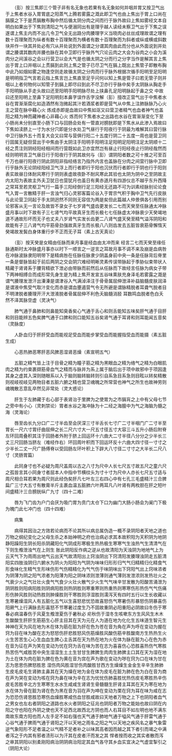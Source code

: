 <!-- { "loadSidebar": true } -->
　　（彭）按三焦即三个管子非有名无象也若果有名无象如何并咽并胃又按卫气出于上焦者水谷入胃胃底之阳蒸气上腾若雾露之溉此即卫气也由上焦出于胃上口尚在膈膜之下于是贯膈散布胸中然后循太阴分肉之间而行于脉外故曰上焦如雾经文本自明白如果出于下焦则清阳之气与便溺同出有是理乎越人读经未察卫气出于下焦之误遂谓上焦主内而不出几令卫气全无出路分肉腠理字义当晓肉必丝丝成理故谓之理有数十百理聚而为纵者有数十百理聚而为横者有数十百理聚而为斜者或纵或横或斜数块并作一块其并处必有穴从并处说到外面谓之分谓其肉由此而分也从外面说到并处谓之腠谓其数肉并腠也脉在其中卫即行乎脉外气穴论云肉之大会为谷肉之小会为溪肉分之间溪谷之会以行营卫以会大气是也循太阴之分而行之分字当作是解其言上焦出于胃上口并咽以上贯膈到此则上焦之管子已尽卫气在膈上既出上焦管子即散布胸中此乃如烟如雾之物逢空则走故循太阴之分肉而行乎脉外根据次循手阳明至足阳明是明明指卫气言若云指上焦言岂上焦直至足乎问何以知上焦是管子曰若无管子则并咽以上者何物何以知管子到膈上即尽曰到此不尽卫亦行乎脉中矣手太阴脉从胸走手手阳明脉从手走头故曰还至阳明手阳明脉尽处上挟鼻孔足阳明脉起于鼻之交 中故曰还至阳明上至鼻下足阳明刻本鼻字误作舌字没解（彭）擅改正营气出于中焦者水谷在胃渐渐腐化如造酒然有泡微起其汁若酒浆者即是营气从中焦上注肺脉脉乃心火主之营在脉中藉心火 炼成赤即是血故曰中焦如沤又曰营卫者精气也血者神气也盖阳之精为神而藏神者心非藉心火 炼而何下焦者水之出路也水谷在胃渐渐变化下至小肠尚未分别直至小肠下口与回肠会处有一管直对膀胱即是下焦水从此渗入焉故曰下焦如渎脐上一寸为水分穴即是分水处卫气昼行于阳夜行于阴最为难解其曰营行脉中卫行脉外五十而复大会又曰常与营俱行阳二十五度行阴二十五度一周也是营卫同行固属无疑但营出于中焦由手太阴注手阳明手阳明注足阳明足阳明注足太阴顺十二经之贯注则阴经阳经相间而行营既如此卫亦宜然岂有昼止行阳经夜止行阴经哉然而经则明明言卫气昼日行于阳夜行于阴其故何与（彭）谓阴阳者数之可十推之可至百千万也昼行阳夜行阴此阴阳非指经络言乃指外内言也盖脉在分肉之间营行脉中卫即行乎脉外无论阴经阳经卫气浮上而行者即行于阳也沉伏而行者即行于阴也行于阳则表实故昼日体耐风寒行于阴则表虚故夜卧不耐风寒此其验也太阴为阴中之至阴故主内太阳为表故主外夫卫犹日也营犹月也虽日有黄赤道月有四游仪总不越乎东升西降之常耳至若灵枢卫气行一篇手三阳经倒行足三阳经无还路不可为训素经脉别论论食气入胃一言散精于肝一言浊气归心灵邪客篇论谷入于胃宗气积于胸中卫气先行皮肤与此论营卫同起于手太阴迥然不同则无容信为两是矣但此篇越人仲景俱各引用而别论邪客从无一言论及故皆不录女子七岁肾气盛齿更发长二七而天癸至任脉通太冲脉盛月事以时下故有子三七肾气均平故真牙生而长极七七任脉虚太冲脉衰少天癸竭地道不通故形坏而无子也丈夫八岁肾气实发长齿更二八肾气盛天癸至精气溢泻阴阳和故能有子三八肾气均平筋骨劲强故真牙生而长极八八则齿发去五脏皆衰筋骨懈惰天癸竭故发鬓白身体重行步不正而无子耳（素上古天真论）

　　（彭）按天癸是女精由任脉而来月事是经血由太冲而来 经言二七而天癸至缘任脉通斯时太冲脉盛月事亦以时下一顺言之一逆言之耳故月事不调不来及崩是血病咎在冲脉波脉隶阳明带下是精病咎在任脉任脉隶少阴盖身前中央一条是任脉背后脊里一条是督脉皆起于前后两阴之交会阴穴难经明晰灵素传误带脉起于季胁似束带状人精藏于肾肾系于腰背精欲下泄必由带脉而前然后从任脉而下故经言任脉为病女子带下两神相搏合而成形常先身生是为精上焦开发宣五谷味熏肤充身泽毛若雾露之溉是谓气腠理发泄汗出溱溱是谓津谷入气满淖泽注于骨骨属屈伸泄泽补益脑髓皮肤润泽是谓液中焦受气取汁变化而赤是谓血壅遏营气令无所避是谓脉精脱者耳聋气脱者目不明津脱者腠理开汗大泄液脱者骨属屈伸不利色夭脑髓消胫 耳数鸣血脱者色白夭然不泽其脉空虚（灵决气）

　　肺气通于鼻肺和则鼻能知臭香矣心气通于舌心和则舌能知五味矣肝气通于目肝和则目能辨五色矣脾气通于口脾和则口能知五谷矣肾气通于耳肾和则耳能闻五音矣（灵脉度）

　　人卧血归于肝肝受血而能视足受血而能步掌受血而能握指受血而能摄（素五脏生成）

　　心恶热肺恶寒肝恶风脾恶湿肾恶燥（素宣明五气）

　　五脏之精气皆上注于目骨之精为瞳子筋之精为黑眼血之精为络气之精为白眼肌肉之精为约束裹撷筋骨血气之精而与脉并为系上属于脑后出于项中故邪中于项因逢其身之虚其入深则随眼系以入于脑则脑转脑转则引自系急目系急则目眩以转矣精散则视岐视岐见两物目者五脏六腑之精也营卫魂魄之所常营也神气之所生也故神劳则魂魄散志意乱卒然见非常处（灵大惑论）

　　肝生于左肺藏于右心部于表肾治于里脾为之使胃为之市膈肓之上中有父母七节之旁中有小心（灵刺禁论）胃者水谷之海冲脉为十二经之海膻中为气之海脑为髓之海（灵海论）

　　唇至齿长九分口广二寸半齿至会厌深三寸半舌长七寸广二寸半咽门广二寸半至胃长一尺六寸胃纡曲屈伸之长二尺六寸大一尺五寸径五寸大容三斗五升小肠后附脊左环回周叠积其注于回肠者外附于脐上回运环十六曲大二寸半径八分分之少半长三丈三尺回肠当脐左（难经作右）环回周叶积而下回运环反十六曲大四寸径一寸寸之少半长二丈一尺广肠傅脊以受回肠左环叶积上下辟大八寸径二寸寸之大半长二尺八寸（灵肠胃篇）

　　此同身寸也不必疑为周尺盖周以古之八寸为尺中人长七尺五寸故五尺之童六尺之孤皆言其小同身寸者屈本人中指中节横纹头为寸十寸为尺中人亦长七尺五寸适与周尺相合耳若果为周尺则此经伪矣肝凡七叶左三右四心中有七孔三毛盛精汁三合脾扁广三寸大五寸有散膏半斤主裹血温五脏肺六叶两耳凡八叶肾有两枚胆在肝之短叶间盛精汁三合膀胱纵广九寸（四十二难）

　　唇为飞门齿为户门会厌为吸门胃为贲门太仓下口为幽门大肠小肠会为阑门下极为魄门此七冲门也（四十四难）

　　病集

　　病得其因治之方效若论病而不论其所以病总属伪造一概不录阴阳者天地之道也万物之纲纪变化之父母生杀之本始神明之府也治病必求其本故积阳为天积阴为地阴静阳躁阳生阴长阳杀阴藏阳化气阴成形寒极生热热极生寒寒气生浊热气生清清气在下则生飧泄浊气在上则生 胀此阴阳反作病之逆从也故清阳为天浊阴为地地气上为云天气下为雨雨出地气云出天气故清阳出上窍浊阴出下窍清阳发腠理浊阴走五脏清阳实四肢浊阴归六腑水为阴火为阳阳为气阴为味味归形形归气气归精精归化精食气形食味化生精气生形味伤形气伤精精化为气气伤于味阴味出下窍阳气出上窍味浓者为阴薄为阴之阳气浓者为阳薄为阳之阴味浓则泄薄则通气薄则发泄浓则发热壮火之气衰少火之气壮壮火食气气食少火壮火散气少火生气气味辛甘发散为阳酸苦涌泄为阴阴胜则阳病阳胜则阴病阳胜则热阴胜则寒重寒则热重热则寒寒伤形热伤气气伤痛形伤肿风胜则动热胜则肿燥胜则干寒胜则浮湿胜则濡泻天有四时五行以生长收藏以生寒暑燥湿风人有五脏化五气以生喜怒悲忧恐故喜怒伤气寒暑伤形暴怒伤阴暴喜伤阳厥气上行满脉去形喜怒不节寒暑过度生乃不固故重阴必阳重阳必阴故曰冬伤于寒春必病温春伤于风夏生飧泄夏伤于暑秋必 疟秋伤于湿冬生咳嗽东方生风风生木木生酸酸生肝肝生筋筋生心肝主目其在天为元在人为道在地为化化生五味道生智元生神神在天为风在地为木在体为筋在脏为肝在色为苍在音为角在声为呼在变动为握在窍为目在味为酸在志为怒怒伤肝悲胜怒风伤筋燥胜风酸伤筋辛胜酸南方生热热生火火生苦苦生心心生血血生脾心主舌其在天为热在地为火在体为脉在脏为心在色为赤在音为征在声为笑在变动为忧在窍为舌在味为苦在志为喜喜伤心恐胜喜热伤气寒胜热苦伤气咸胜苦中央生湿湿生土土生甘甘生脾脾生肉肉生肺脾主口其在天为湿在地为土在体为肉在脏为脾在色为黄在音为宫在声为歌在变动为哕在窍为口在味为甘在志为思思伤脾怒胜思 湿伤肉风胜湿甘伤肉酸胜甘西方生燥燥生金金生辛辛生肺肺生皮毛皮毛生肾肺主鼻其在天为燥在地为金在体为皮毛在脏为肺在色为白在音为商在声为哭在变动为咳在窍为鼻在味为辛在志为忧忧伤肺喜胜忧热伤皮毛寒胜热辛伤皮毛苦胜辛北方生寒寒生水水生咸咸生肾肾生骨髓髓生肝肾主耳其在天为寒在地为水在体为骨在脏为肾在色为黑在音为羽在声为呻在变动为栗在窍为耳在味为咸在志为恐恐伤肾思胜恐寒伤血燥胜寒咸伤血甘胜咸故曰天地者万物之上下也阴阳者血气之男女也左右者阴阳之道路也水火者阴阳之征兆也阴阳者万物之能始也故曰阴在内阳之守也阳在外阴之使也天不足西北故西北方阴也而人右耳目不如左明也地不满东南故东南方阳也而人左手足不如右强也天气通于肺地气通于嗌风气通于肝雷气通于心谷气通于脾雨气通于肾阳之汗以天地之雨名之阳之气以天地之疾风名之暴气象雷逆气象阳形不足者温之以气精不足者补之以味其高者因而越之其下者引而竭之中满者泻之于内其有邪者渍形以为汗其在皮者汗而发之其 悍者按而收之其实者散而泻之审其阴阳以别柔刚阳病治阴阴病治阳定其血气各守其乡血实宜决之气虚宜掣引之（阴阳大论）

